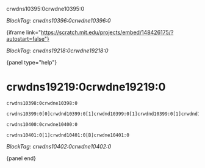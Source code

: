 crwdns10395:0crwdne10395:0

*BlockTag: crwdns10396:0crwdne10396:0*

{iframe link="https://scratch.mit.edu/projects/embed/148426175/?autostart=false"}

*BlockTag: crwdns19218:0crwdne19218:0*

{panel type="help"}

# crwdns19219:0crwdne19219:0

<pre><code class="scratch:split:random">crwdns10398:0crwdne10398:0
</code></pre>

<pre><code class="scratch:split:random">crwdns10399:0[0]crwdnd10399:0[1]crwdnd10399:0[1]crwdnd10399:0[1]crwdnd10399:0[0]crwdne10399:0
</code></pre>

<pre><code class="scratch:split:random">crwdns10400:0crwdne10400:0
</code></pre>

<pre><code class="scratch:split:random">crwdns10401:0[1]crwdnd10401:0[B]crwdne10401:0
</code></pre>

*BlockTag: crwdns10402:0crwdne10402:0*

{panel end}